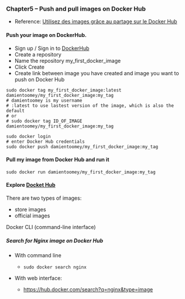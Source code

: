 ### Chapter5 – Push and pull images on Docker Hub

- Reference: [Utilisez des images grâce au partage sur le Docker Hub](https://openclassrooms.com/fr/courses/2035766-optimisez-votre-deploiement-en-creant-des-conteneurs-avec-docker/6211567-utilisez-des-images-grace-au-partage-sur-le-docker-hub)

#### Push your image on DockerHub.

- Sign up / Sign in to [DockerHub](https://hub.docker.com)
- Create a repository
- Name the repository my_first_docker_image
- Click Create
- Create link between image you have created and image you want to push on Docker Hub

```
sudo docker tag my_first_docker_image:latest damientoomey/my_first_docker_image:my_tag
# damientoomey is my username
# :latest to use lastest version of the image, which is also the default
# or
# sudo docker tag ID_OF_IMAGE damientoomey/my_first_docker_image:my_tag
```

```
sudo docker login
# enter Docker Hub credentials
sudo docker push damientoomey/my_first_docker_image:my_tag
```

#### Pull my image from Docker Hub and run it

```
sudo docker run damientoomey/my_first_docker_image:my_tag
```

#### Explore [Docket Hub](https://hub.docker.com/search?q=&type=image)

There are two types of images:
- store images
- official images

Docker CLI (command-line interface)

##### Search for Nginx image on Docker Hub

- With command line
    - `sudo docker search nginx`

- With web interface:
    - https://hub.docker.com/search?q=nginx&type=image